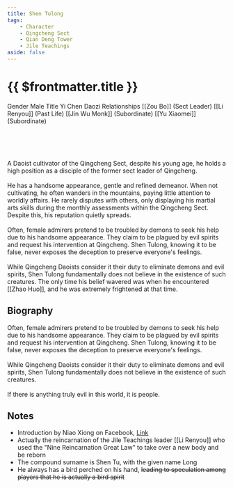 ```yaml
---
title: Shen Tulong
tags:
    - Character
    - Qingcheng Sect
    - Qian Deng Tower
    - Jile Teachings
aside: false
---
```


# {{ $frontmatter.title }}

<ChTabs position="bottom">
    <ChTab title="Introduction">
		<ChMeet 
			src='/images/characters/special405/normal.webp' 
            nameTitle=''
			nameMain='Shen Tulong'
			desc='A Daoist cultivator of the Qingcheng Sect, despite his young age, he holds a high position as a disciple of the former sect leader of Qingcheng.<br>
			He has a handsome appearance, gentle and refined demeanor. When not cultivating, he often wanders in the mountains, paying little attention to worldly affairs. He rarely disputes with others, only displaying his martial arts skills during the monthly assessments within the Qingcheng Sect. Despite this, his reputation quietly spreads.'
			:animation=true
		/>
    </ChTab>
</ChTabs>

<InfoList>
    <Info title='Character Information' :open=true>
        <table>
            <ChTr>
				<ChTd isTitle=true>
					Gender
				</ChTd>
				<ChTd>
					Male
				</ChTd>
			</ChTr>
			<ChTr>
				<ChTd isTitle=true>
					Title
				</ChTd>
				<ChTd>
					Yi Chen Daozi
				</ChTd>
			</ChTr>
			<ChTr>
				<ChTd isTitle=true position='center'>
					Relationships
				</ChTd>
			</ChTr>
			<ChTr>
				<ChTd position='center'>
					[[Zou Bo]] (Sect Leader)
				</ChTd>
			</ChTr>
			<ChTr>
				<ChTd position='center'>
					[[Li Renyou]] (Past Life)
				</ChTd>
			</ChTr>
			<ChTr>
				<ChTd position='center'>
					[[Jin Wu Monk]] (Subordinate)
				</ChTd>
			</ChTr>
			<ChTr>
				<ChTd position='center'>
					[[Yu Xiaomei]] (Subordinate)
				</ChTd>
			</ChTr>
        </table>
    </Info>
</InfoList>
<br><br>

A Daoist cultivator of the Qingcheng Sect, despite his young age, he holds a high position as a disciple of the former sect leader of Qingcheng.
<br><br>
He has a handsome appearance, gentle and refined demeanor. When not cultivating, he often wanders in the mountains, paying little attention to worldly affairs. He rarely disputes with others, only displaying his martial arts skills during the monthly assessments within the Qingcheng Sect. Despite this, his reputation quietly spreads.
<br><br>
Often, female admirers pretend to be troubled by demons to seek his help due to his handsome appearance. They claim to be plagued by evil spirits and request his intervention at Qingcheng. Shen Tulong, knowing it to be false, never exposes the deception to preserve everyone's feelings.
<br><br>
While Qingcheng Daoists consider it their duty to eliminate demons and evil spirits, Shen Tulong fundamentally does not believe in the existence of such creatures. The only time his belief wavered was when he encountered [[Zhao Huo]], and he was extremely frightened at that time.
<br clear="all">

## Biography

<Tabs>
  <Tab title="Biography One">
	Often, female admirers pretend to be troubled by demons to seek his help due to his handsome appearance. They claim to be plagued by evil spirits and request his intervention at Qingcheng. Shen Tulong, knowing it to be false, never exposes the deception to preserve everyone's feelings.<br><br>
	While Qingcheng Daoists consider it their duty to eliminate demons and evil spirits, Shen Tulong fundamentally does not believe in the existence of such creatures.<br><br>
	If there is anything truly evil in this world, it is people.
  </Tab>
</Tabs>

## Notes

-   Introduction by Niao Xiong on Facebook, [Link](https://www.facebook.com/photo.php?fbid=443066998246681&id=100076301525150&set=a.165167019370015)
-   Actually the reincarnation of the Jile Teachings leader [[Li Renyou]] who used the "Nine Reincarnation Great Law" to take over a new body and be reborn
-   The compound surname is Shen Tu, with the given name Long
-   He always has a bird perched on his hand, ~~leading to speculation among players that he is actually a bird spirit~~